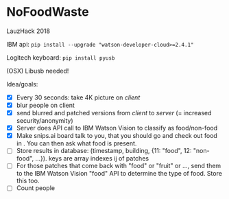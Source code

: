 # NoFoodWaste
LauzHack 2018

IBM api:
`pip install --upgrade "watson-developer-cloud>=2.4.1"`

Logitech keyboard:
`pip install pyusb`

(OSX) Libusb needed!

Idea/goals:
- [x] Every 30 seconds: take 4K picture on *client*
- [x] blur people on client
- [x] send blurred and patched versions from *client* to *server* (= increased security/anonymity)
- [x] Server does API call to IBM Watson Vision to classify as food/non-food
- [x] Make snips.ai board talk to you, that you should go and check out food in <building>. You can then ask what food is present.
- [ ] Store results in database: (timestamp, building, {11: "food", 12: "non-food", ...}). keys are array indexes ij of patches
- [ ] For those patches that come back with "food" or "fruit" or ..., send them to the IBM Watson Vision "food" API to determine the type of food. Store this too.
- [ ] Count people
